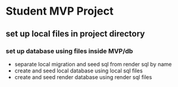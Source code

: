 # Student MVP Project

## set up local files in project directory
### set up database using files inside MVP/db
* separate local migration and seed sql from render sql by name
* create and seed local database using local sql files
* create and seed render database using render sql files
